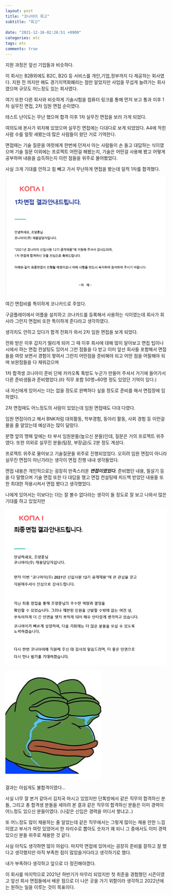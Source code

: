 ```yaml
---
layout: post
title: "코나아이 회고"
subtitle: "회고"

date: "2021-12-16-02:26:51 +0900"
categories: etc
tags: etc
comments: true
---
```


지원 과정은 앞선 기업들과 비슷하다.

이 회사는 B2B외에도 B2C, B2G 등 서비스를 개인,기업,정부까지 다 제공하는 회사였다.
지원 전 까지만 해도 경기지역화폐라는 점만 알았지만 사업을 무섭게 늘려가는 회사였으며 규모도 어느정도 있는 회사였다.

여기 또한 다른 회사와 비슷하게 기술시험을 컴퓨터 링크를 통해 먼저 보고 통과 이후 1차 실무진 면접, 2차 임원 면접 순이였다.

테스트 난이도는 무난 했으며 합격 이후 1차 실무진 면접을 보러 가게 되었다.

여의도에 본사가 위치해 있었으며 실무진 면접에는 다대다로 보게 되었었다.
A4에 적힌 사람 수를 얼핏 세봤는데 많은 사람들이 왔던 거로 기억한다.

면접때는 기술 질문을 여럿에게 한번에 던져서 아는 사람들이 손 들고 대답하는 식이였으며 기술 질문 이외에는 프로젝트 어떤걸 해봤는지, 기술은 어떤걸 사용해 봤고 어떻게 공부하며 내용을 습득하는지 이런 점들을 위주로 물어봤었다.

사실 크게 기대를 안하고 힘 빼고 가서 무난하게 면접을 봤는데 덜컥 1차를 합격했다.

![20220221_035824](/assets/20220221_035824.png)

여긴 면접비를 특이하게 코나카드로 주었다.

구글플레이에서 어플을 설치하고 코나카드를 등록해서 사용하는 식이였는데 회사가 회사라 그런지 면접비 또한 특이하게 준다라고 생각하였다.

생각치도 안하고 있다가 합격 전화가 와서 2차 임원 면접을 보게 되었다.

전화 받은 이후 갑자기 떨리게 되어 그 때 이후 회사에 대해 많이 알아보고 면접 팁이나 시에서 하는 면접 컨설팅도 있어서 그런 점들을 다 받고 이미 앞선 회사들 포함해서 면접들을 여럿 보면서 경험이 쌓여서 그런지 어떤점을 준비해야 되고 어떤 점을 어필해야 되며 보완점들을 다 채워갔으며

1차 합격생 코나아이 준비 단체 카카오톡 톡방도 누군가 만들어 주셔서 거기에 들어가서 다른 준비생들과 준비했었다.(타 직무 포함 50명~60명 정도 있었던 기억이 있다.)

내 자신에게 있어서는 더는 없을 정도로 완벽하다 싶을 정도로 준비를 해서 면접장에 임하였다.

2차 면접때도 어느정도의 사람이 있었는데 임원 면접때도 다대 다였다.

임원 면접이라고 해서 BNK처럼 대외활동, 학부경험, 동아리 활동, 사회 경험 등 이런걸 물을 줄 알았는데 예상과는 많이 달랐다.

분명 앞의 명패 앞에는 타 부서 임원분들(높으신 분들)인데, 질문은 거의 프로젝트 위주였다. 또한 의외로 실무진 분들(팀장, 부장급)도 2분 정도 계셨다.

프로젝트 위주로 물어보고 기술질문들 위주로 진행되었었다. 오히려 임원 면접이 아니라 실무진 면접이 아닌가라는 생각이 면접 진행 내내 생각들었다.

면접 내용은 개인적으로는 굉장히 만족스러운 **_면접이였었다._**
준비했던 내용, 필살기 등을 다 말했으며 기술 면접 또한 다 대답을 했고 면접 컨설팅때 피드백 받았던 내용들 또한 최대한 적용시켜서 면접 봤다고 생각했었다.

나에게 있어서는 이보다는 더는 잘 볼수 없다라는 생각이 들 정도로 잘 보고 나와서 많은 기대를 하고 있었지만

![20220221_035646](/assets/20220221_035646.png)

![1795fdce384500b23](/assets/1795fdce384500b23.jpg)

결과는 아쉽게도 불합격이였다...

사실 너무 잘 본거 같아서 김치국 마시고 있었지만 단톡방에서
같은 직무의 합격하신 분들, 그리고 총 합격생 분들을 세아려 본 결과
같은 직무의 합격하신 분들은 이미 경력이 어느정도 있으신 분들이였다.
(나같은 신입은 경력을 어디서 쌓냐고..)

또 어느정도 많이 채용하는 줄 알았는데 같은 직무에서는 그렇게 많이는 채용 안한 느낌이였고 부서가 여럿 있었어서 한 자리수로 뽑아도 숫자가 꽤 되니 그 중에서도
이미 경력 있으신 분들 위주로 채용한 것 같다.

사실 아직도 생각하면 많이 아쉽다.
마지막 면접에 있어서는 굉장히 준비를 잘하고 잘 했다고 생각했지만 아직 부족한 점이 많았을거다라고 생각하기로 했다.

내가 부족하다 생각하고 앞으로 더 정진해야겠다.

이 회사를 마지막으로 2021년 하반기가 마무리 되었지만 첫 취준을 경험했던 시즌이였고 앞선 회사 면접들에서 배운 점으로 더 나은 곳을 가기 위함이라 생각하고 2022년에는 원하는 일을 이루는 것이 목표이다.
